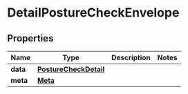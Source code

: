 

# DetailPostureCheckEnvelope


## Properties

| Name | Type | Description | Notes |
|------------ | ------------- | ------------- | -------------|
|**data** | [**PostureCheckDetail**](PostureCheckDetail.md) |  |  |
|**meta** | [**Meta**](Meta.md) |  |  |



